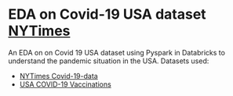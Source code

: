 # EDA on Covid-19 USA dataset [NYTimes](https://github.com/nytimes/covid-19-data/blob/master/us-counties.csv)  

An EDA on on Covid 19 USA dataset using Pyspark in Databricks to understand the pandemic situation in the USA.
Datasets used:
- [NYTimes Covid-19-data](https://github.com/nytimes/covid-19-data/blob/master/us-counties.csv)  
- [USA COVID-19 Vaccinations](https://www.kaggle.com/paultimothymooney/usa-covid19-vaccinations)	
